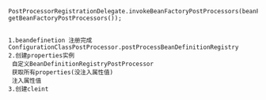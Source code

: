 	
	PostProcessorRegistrationDelegate.invokeBeanFactoryPostProcessors(beanFactory, getBeanFactoryPostProcessors());
	
	
	1.beandefinetion 注册完成
	ConfigurationClassPostProcessor.postProcessBeanDefinitionRegistry
	2.创建properties实例
	 自定义BeanDefinitionRegistryPostProcessor
	 获取所有properties(没注入属性值)
	 注入属性值
	3.创建cleint